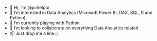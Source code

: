 - 👋 Hi, I’m @pohelpoi
- 👀 I’m interested in Data Analytics (Microsoft Power BI, DAX, SQL, R and Python)
- 🌱 I’m currently playing with Python
- 💞️ I’m looking to collaborate on everything Data Analytics related
- 📫 Just drop me a line :)

<!---
pohelpoi/pohelpoi is a ✨ special ✨ repository because its `README.md` (this file) appears on your GitHub profile.
You can click the Preview link to take a look at your changes.
--->
